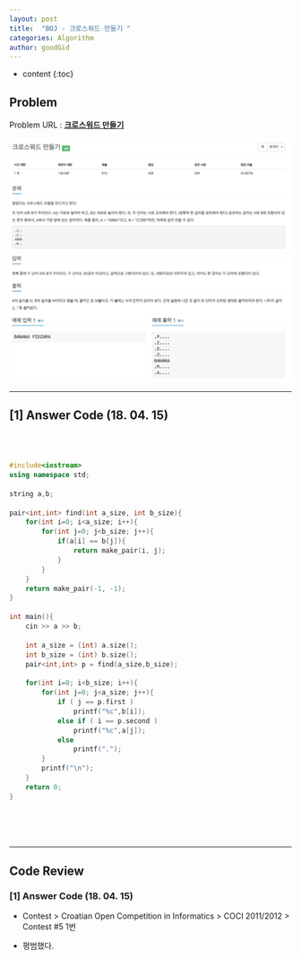 ```yaml
---
layout: post
title:  "BOJ - 크로스워드 만들기 "
categories: Algorithm
author: goodGid
---
```

* content
{:toc}


## Problem 
Problem URL : **[크로스워드 만들기](https://www.acmicpc.net/problem/2804)**


![](/assets/img/algorithm/2804_1.png)
![](/assets/img/algorithm/2804_2.png)



---

## [1] Answer Code (18. 04. 15)


``` cpp



#include<iostream>
using namespace std;

string a,b;

pair<int,int> find(int a_size, int b_size){
    for(int i=0; i<a_size; i++){
        for(int j=0; j<b_size; j++){
            if(a[i] == b[j]){
                return make_pair(i, j);
            }
        }
    }
    return make_pair(-1, -1);
}

int main(){
    cin >> a >> b;
    
    int a_size = (int) a.size();
    int b_size = (int) b.size();
    pair<int,int> p = find(a_size,b_size);
    
    for(int i=0; i<b_size; i++){
        for(int j=0; j<a_size; j++){
            if ( j == p.first )
                printf("%c",b[i]);
            else if ( i == p.second )
                printf("%c",a[j]);
            else
                printf(".");
        }
        printf("\n");
    }
    return 0;
}






```


---

## Code Review

### [1] Answer Code (18. 04. 15)

* Contest > Croatian Open Competition in Informatics > COCI 2011/2012 > Contest #5 1번

* 평범했다.